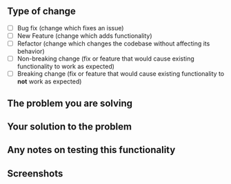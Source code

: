## Type of change
- [ ] Bug fix (change which fixes an issue)
- [ ] New Feature (change which adds functionality)
- [ ] Refactor (change which changes the codebase without affecting its behavior)
- [ ] Non-breaking change (fix or feature that would cause existing functionality to work as expected)
- [ ] Breaking change (fix or feature that would cause existing functionality to __not__ work as expected)

## The problem you are solving

## Your solution to the problem

## Any notes on testing this functionality

## Screenshots